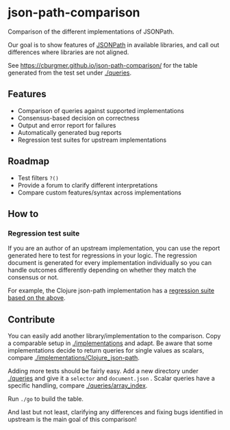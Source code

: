 # json-path-comparison
Comparison of the different implementations of JSONPath.

Our goal is to show features of [JSONPath](https://goessner.net/articles/JsonPath/)
in available libraries, and call out differences where libraries are not aligned.

See https://cburgmer.github.io/json-path-comparison/ for the table generated from the test set under [./queries](./queries).

## Features
- Comparison of queries against supported implementations
- Consensus-based decision on correctness
- Output and error report for failures
- Automatically generated bug reports
- Regression test suites for upstream implementations

## Roadmap

- Test filters `?()`
- Provide a forum to clarify different interpretations
- Compare custom features/syntax across implementations

## How to

### Regression test suite

If you are an author of an upstream implementation, you can use the report generated here to test for regressions in your logic. The regression document is generated for every implementation individually so you can handle outcomes differently depending on whether they match the consensus or not. 

For example, the Clojure json-path implementation has a [regression suite based on the above](https://github.com/gga/json-path/blob/master/test/json_path/test/regression_test.clj).

## Contribute

You can easily add another library/implementation to the comparison. Copy a comparable setup in [./implementations](./implementations) and adapt. Be aware that some implementations decide to return queries for single values as scalars, compare [./implementations/Clojure_json-path](./implementations/Clojure_json-path).

Adding more tests should be fairly easy. Add a new directory under [./queries](./queries) and give it a `selector` and `document.json`
. Scalar queries have a specific handling, compare [./queries/array_index](./queries/array_index).

Run `./go` to build the table.

And last but not least, clarifying any differences and fixing bugs identified in upstream is the main goal of this comparison!
